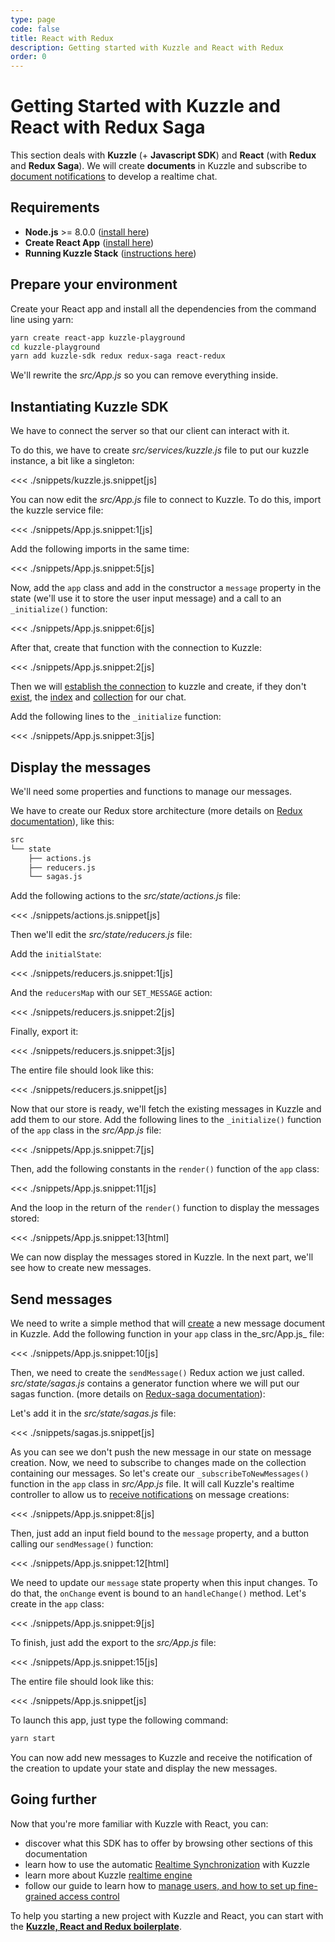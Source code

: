 ```yaml
---
type: page
code: false
title: React with Redux
description: Getting started with Kuzzle and React with Redux
order: 0
---
```



# Getting Started with Kuzzle and React with Redux Saga

This section deals with **Kuzzle** (+ **Javascript SDK**) and **React** (with **Redux** and **Redux Saga**). We will create **documents** in Kuzzle and subscribe to [document notifications](/sdk/js/7/essentials/realtime-notifications/#document-messages) to develop a realtime chat.

## Requirements

- **Node.js** >= 8.0.0 ([install here](https://nodejs.org/en/download/))
- **Create React App** ([install here](https://github.com/facebook/create-react-app))
- **Running Kuzzle Stack** ([instructions here](core/1/guides/getting-started/running-kuzzle/))

## Prepare your environment

Create your React app and install all the dependencies from the command line using yarn:

```bash
yarn create react-app kuzzle-playground
cd kuzzle-playground
yarn add kuzzle-sdk redux redux-saga react-redux
```

We'll rewrite the _src/App.js_ so you can remove everything inside.

## Instantiating Kuzzle SDK

We have to connect the server so that our client can interact with it.

To do this, we have to create _src/services/kuzzle.js_ file to put our kuzzle instance, a bit like a singleton:

<<< ./snippets/kuzzle.js.snippet[js]

You can now edit the _src/App.js_ file to connect to Kuzzle.
To do this, import the kuzzle service file:

<<< ./snippets/App.js.snippet:1[js]

Add the following imports in the same time:

<<< ./snippets/App.js.snippet:5[js]

Now, add the `app` class and add in the constructor a `message` property in the state (we'll use it to store the user input message) and a call to an `_initialize()` function: 

<<< ./snippets/App.js.snippet:6[js]

After that, create that function with the connection to Kuzzle:

<<< ./snippets/App.js.snippet:2[js]

Then we will [establish the connection](/sdk/js/7/core-classes/kuzzle/connect/) to kuzzle and create, if they don't [exist](sdk/js/6/controllers/index/exists/), the [index](sdk/js/6/controllers/index/create/) and [collection](sdk/js/6/controllers/collection/create/) for our chat. 

Add the following lines to the `_initialize` function:

<<< ./snippets/App.js.snippet:3[js]

## Display the messages

We'll need some properties and functions to manage our messages.

We have to create our Redux store architecture (more details on [Redux documentation](https://redux.js.org/introduction/getting-started)), like this:


```bash
src
└── state
    ├── actions.js
    ├── reducers.js
    └── sagas.js
```


Add the following actions to the _src/state/actions.js_ file:

<<< ./snippets/actions.js.snippet[js]

Then we'll edit the _src/state/reducers.js_ file:

Add the `initialState`:

<<< ./snippets/reducers.js.snippet:1[js]

And the `reducersMap` with our `SET_MESSAGE` action:

<<< ./snippets/reducers.js.snippet:2[js]

Finally, export it: 

<<< ./snippets/reducers.js.snippet:3[js]

The entire file should look like this:

<<< ./snippets/reducers.js.snippet[js]

Now that our store is ready, we'll fetch the existing messages in Kuzzle and add them to our store.
Add the following lines to the `_initialize()` function of the `app` class in the _src/App.js_ file:

<<< ./snippets/App.js.snippet:7[js]

Then, add the following constants in the `render()` function of the `app` class:

<<< ./snippets/App.js.snippet:11[js]

And the loop in the return of the `render()` function to display the messages stored:

<<< ./snippets/App.js.snippet:13[html]


We can now display the messages stored in Kuzzle. In the next part, we'll see how to create new messages.

## Send messages

We need to write a simple method that will [create](/sdk/js/7/controllers/document/create/) a new message document in Kuzzle.
Add the following function in your `app` class in the_src/App.js_ file:

<<< ./snippets/App.js.snippet:10[js]

Then, we need to create the `sendMessage()` Redux action we just called.
_src/state/sagas.js_ contains a generator function where we will put our sagas function. (more details on [Redux-saga documentation](https://redux-saga.js.org/)):

Let's add it in the _src/state/sagas.js_ file:

<<< ./snippets/sagas.js.snippet[js]

As you can see we don't push the new message in our state on message creation.
Now, we need to subscribe to changes made on the collection containing our messages.
So let's create our `_subscribeToNewMessages()` function in the `app` class in _src/App.js_ file. It will call Kuzzle's realtime controller to allow us to [receive notifications](/sdk/js/7/controllers/realtime/subscribe/) on message creations:

<<< ./snippets/App.js.snippet:8[js]

Then, just add an input field bound to the `message` property, and a button calling our `sendMessage()` function:

<<< ./snippets/App.js.snippet:12[html]

We need to update our `message` state property when this input changes. To do that, the `onChange` event is bound to an `handleChange()` method.
Let's create in the `app` class:

<<< ./snippets/App.js.snippet:9[js]

To finish, just add the export to the _src/App.js_ file:

<<< ./snippets/App.js.snippet:15[js]

The entire file should look like this:

<<< ./snippets/App.js.snippet[js]

To launch this app, just type the following command:

```bash
yarn start
```

You can now add new messages to Kuzzle and receive the notification of the creation to update your state and display the new messages.

## Going further

Now that you're more familiar with Kuzzle with React, you can:

- discover what this SDK has to offer by browsing other sections of this documentation
- learn how to use the automatic [Realtime Synchronization](/sdk/js/7/essentials/realtime-synchronization) with Kuzzle
- learn more about Kuzzle [realtime engine](/core/2/guides/essentials/real-time/)
- follow our guide to learn how to [manage users, and how to set up fine-grained access control](/guide/1/essentials/security/)

To help you starting a new project with Kuzzle and React, you can start with the [**Kuzzle, React and Redux boilerplate**](https://github.com/kuzzleio/kuzzle-react-redux-boilerplate).
